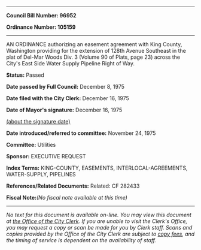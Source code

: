 

********

**Council Bill Number: 96952**
   
**Ordinance Number: 105159**
********

 AN ORDINANCE authorizing an easement agreement with King County, Washington providing for the extension of 128th Avenue Southeast in the plat of Del-Mar Woods Div. 3 (Volume 90 of Plats, page 23) across the City's East Side Water Supply Pipeline Right of Way.

**Status:** Passed
   
**Date passed by Full Council:** December 8, 1975
   
**Date filed with the City Clerk:** December 16, 1975
   
**Date of Mayor's signature:** December 16, 1975
   
[(about the signature date)](/~public/approvaldate.htm)
   
   
   
**Date introduced/referred to committee:** November 24, 1975
   
**Committee:** Utilities
   
**Sponsor:** EXECUTIVE REQUEST
   
   
**Index Terms:** KING-COUNTY, EASEMENTS, INTERLOCAL-AGREEMENTS, WATER-SUPPLY, PIPELINES

**References/Related Documents:** Related: CF 282433

**Fiscal Note:**_(No fiscal note available at this time)_
********

_No text for this document is available on-line. You may view this document at [the Office of the City Clerk](http://www.seattle.gov/leg/clerk/contactUs.htm). If you are unable to visit the Clerk's Office, you may request a copy or scan be made for you by Clerk staff. Scans and copies provided by the Office of the City Clerk are subject to [copy fees](http://clerk.seattle.gov/~public/clerkfees.htm), and the timing of service is dependent on the availability of staff._

